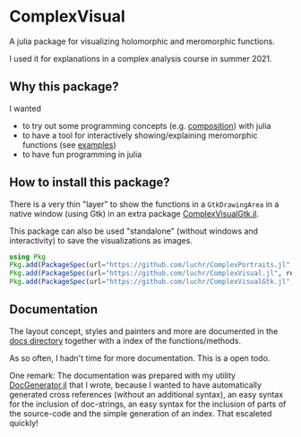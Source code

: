 # ComplexVisual

A julia package for visualizing holomorphic and meromorphic functions.

I used it for explanations in a complex analysis course in summer 2021.

## Why this package?

I wanted

* to try out some programming concepts (e.g. [composition](./docs/composition.md))
  with julia
* to have a tool for interactively showing/explaining meromorphic functions
  (see [examples](./examples#user-content-examples))
* to have fun programming in julia

## How to install this package?

There is a very thin "layer" to show the functions in a `GtkDrawingArea` in a native window (using Gtk) in an extra package [ComplexVisualGtk.jl](https://github.com/luchr/ComplexVisualGtk.jl).

This package can also be used "standalone" (without windows and interactivity) to save the visualizations as images.

```julia
using Pkg
Pkg.add(PackageSpec(url="https://github.com/luchr/ComplexPortraits.jl", rev="master"))
Pkg.add(PackageSpec(url="https://github.com/luchr/ComplexVisual.jl", rev="master"))
Pkg.add(PackageSpec(url="https://github.com/luchr/ComplexVisualGtk.jl", rev="master"))
```

## Documentation

The layout concept, styles and painters and more are documented in the
[docs directory](./docs#user-content-overview) together with a index
of the functions/methods.

As so often, I hadn't time for more documentation. This is a open todo.

One remark: The documentation was prepared with my utility
[DocGenerator.jl](./docs/DocGenerator.jl) that I wrote, because I
wanted to have automatically generated cross references (without
an additional syntax), an easy syntax for the inclusion of doc-strings,
an easy syntax for the inclusion of parts of the source-code
and the simple generation of an index.  That escaleted quickly!


